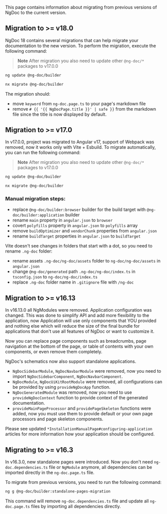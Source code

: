 This page contains information about migrating from previous versions of NgDoc to the current
version.

## Migration to >= v18.0

NgDoc 18 contains several migrations that can help migrate your documentation to the new version. To
perform the migration, execute the following command:

> **Note**
> After migration you also need to update other `@ng-doc/*` packages to v17.0.0

```bash group="migration-v18" name="Angular" icon="angular"
ng update @ng-doc/builder
```

```bash group="migration-v18" name="Nx" icon="nx"
nx migrate @ng-doc/builder
```

The migration should:

- move `keyword` from `ng-doc.page.ts` to your page's markdown file
- remove `# {{ '{{ NgDocPage.title }}' | safe }}` from the markdown file since the title is now
  displayed by default.

## Migration to >= v17.0

In v17.0.0, project was migrated to Angular v17, support of Webpack was removed, now it works only
with Vite + Esbuild. To migrate automatically, you can run the following command:

> **Note**
> After migration you also need to update other `@ng-doc/*` packages to v17.0.0

```bash group="migration-v17" name="Angular" icon="angular"
ng update @ng-doc/builder
```

```bash group="migration-v17" name="Nx" icon="nx"
nx migrate @ng-doc/builder
```

### Manual migration steps:

- replace `@ng-doc/builder:browser` builder for the build target with `@ng-doc/builder:application`
  builder
- rename `main` property in `angular.json` to `browser`
- covert `polyfills` property in `angular.json` to `polyfills` array
- remove `buildOptimizer` and `vendorChunk` properties from `angular.json`
- rename `buildTarget` properties in `angular.json` to `buildTarget`

Vite doesn't see changes in folders that start with a dot, so you need to rename `.ng-doc` folder:

- rename assets `.ng-doc/ng-doc/assets` folder to `ng-doc/ng-doc/assets` in `angular.json`
- change `@ng-doc/generated` path `.ng-doc/ng-doc/index.ts` in `tsconfig.json` to
  `ng-doc/ng-doc/index.ts`
- replace `.ng-doc` folder name in `.gitignore` file with `/ng-doc`

## Migration to >= v16.13

In v16.13.0 all NgModules were removed. Application configuration was changed.
This was done to simplify API and add more flexibility to the application, now Application will
use only components that YOU provided and nothing else which will reduce the size of the final
bundle for applications that don't use all features of NgDoc or want to customize it.

Now you can replace page components such as breadcrumbs, page navigation at the bottom of the page,
or table of contents with your own components, or even remove them completely.

NgDoc's schematics now also support standalone applications.

- `NgDocSidebarModule`, `NgDocNavbarModule` were removed, now you need to import
  `NgDocSidebarComponent`, `NgDocNavbarComponent`.
- `NgDocModule`, `NgDocUiKitRootModule` were removed, all configurations can
  be provided by using `provideNgDocApp` function.
- `NgDocGeneratedModule` was removed, now you need to use `provideNgDocContext` function to provide
  context of the generated documentation.
- `provideMainPageProcessor` and `providePageSkeleton` functions were added, now you must use them
  to
  provide default or your own page processors and page skeleton components.

Please see updated `*InstallationManualPage#configuring-application` articles for more information
how your
application should be configured.

## Migrating to >= v16.3

In v16.3.0, new standalone pages were introduced. Now you don't need `ng-doc.dependencies.ts` file
or `NgModule` anymore, all dependencies can be imported directly in the `ng-doc.page.ts` file.

To migrate from previous versions, you need to run the following command:

```bash
ng g @ng-doc/builder:standalone-pages-migration
```

This command will remove `ng-doc.dependencies.ts` file and update all `ng-doc.page.ts` files
by importing all dependencies directly.
